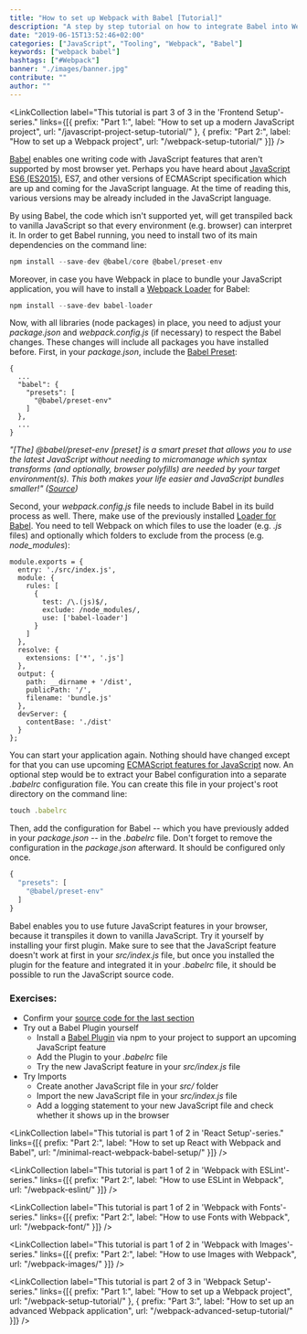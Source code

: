 ```yaml
---
title: "How to set up Webpack with Babel [Tutorial]"
description: "A step by step tutorial on how to integrate Babel into Webpack to access powerful JavaScript features (ES6, ES7, ES8, ES9) from the future ..."
date: "2019-06-15T13:52:46+02:00"
categories: ["JavaScript", "Tooling", "Webpack", "Babel"]
keywords: ["webpack babel"]
hashtags: ["#Webpack"]
banner: "./images/banner.jpg"
contribute: ""
author: ""
---
```


<Sponsorship />

<LinkCollection label="This tutorial is part 3 of 3 in the 'Frontend Setup'-series." links={[{ prefix: "Part 1:", label: "How to set up a modern JavaScript project", url: "/javascript-project-setup-tutorial/" }, { prefix: "Part 2:", label: "How to set up a Webpack project", url: "/webpack-setup-tutorial/" }]} />

[Babel](https://babeljs.io/) enables one writing code with JavaScript features that aren't supported by most browser yet. Perhaps you have heard about [JavaScript ES6 (ES2015)](https://babeljs.io/docs/learn-es2015/), ES7, and other versions of ECMAScript specification which are up and coming for the JavaScript language. At the time of reading this, various versions may be already included in the JavaScript language.

By using Babel, the code which isn't supported yet, will get transpiled back to vanilla JavaScript so that every environment (e.g. browser) can interpret it. In order to get Babel running, you need to install two of its main dependencies on the command line:

```javascript
npm install --save-dev @babel/core @babel/preset-env
```

Moreover, in case you have Webpack in place to bundle your JavaScript application, you will have to install a [Webpack Loader](https://webpack.js.org/loaders/) for Babel:

```javascript
npm install --save-dev babel-loader
```

Now, with all libraries (node packages) in place, you need to adjust your *package.json* and *webpack.config.js* (if necessary) to respect the Babel changes. These changes will include all packages you have installed before. First, in your *package.json*, include the [Babel Preset](https://babeljs.io/docs/en/presets):

```javascript{3,4,5,6,7}
{
  ...
  "babel": {
    "presets": [
      "@babel/preset-env"
    ]
  },
  ...
}
```

*"[The] @babel/preset-env [preset] is a smart preset that allows you to use the latest JavaScript without needing to micromanage which syntax transforms (and optionally, browser polyfills) are needed by your target environment(s). This both makes your life easier and JavaScript bundles smaller!" ([Source](https://babeljs.io/docs/en/babel-preset-env))*

Second, your *webpack.config.js* file needs to include Babel in its build process as well. There, make use of the previously installed [Loader for Babel](https://github.com/babel/babel-loader). You need to tell Webpack on which files to use the loader (e.g. *.js* files) and optionally which folders to exclude from the process (e.g. *node_modules*):

```javascript{3,4,5,6,7,8,9,10,11,12,13,14}
module.exports = {
  entry: './src/index.js',
  module: {
    rules: [
      {
        test: /\.(js)$/,
        exclude: /node_modules/,
        use: ['babel-loader']
      }
    ]
  },
  resolve: {
    extensions: ['*', '.js']
  },
  output: {
    path: __dirname + '/dist',
    publicPath: '/',
    filename: 'bundle.js'
  },
  devServer: {
    contentBase: './dist'
  }
};
```

You can start your application again. Nothing should have changed except for that you can use upcoming [ECMAScript features for JavaScript](https://github.com/tc39/proposals) now. An optional step would be to extract your Babel configuration into a separate *.babelrc* configuration file. You can create this file in your project's root directory on the command line:

```javascript
touch .babelrc
```

Then, add the configuration for Babel -- which you have previously added in your *package.json* -- in the *.babelrc* file. Don't forget to remove the configuration in the *package.json* afterward. It should be configured only once.

```javascript
{
  "presets": [
    "@babel/preset-env"
  ]
}
```

Babel enables you to use future JavaScript features in your browser, because it transpiles it down to vanilla JavaScript. Try it yourself by installing your first plugin. Make sure to see that the JavaScript feature doesn't work at first in your *src/index.js* file, but once you installed the plugin for the feature and integrated it in your *.babelrc* file, it should be possible to run the JavaScript source code.

### Exercises:

* Confirm your [source code for the last section](https://github.com/rwieruch/minimal-webpack-babel-setup)
* Try out a Babel Plugin yourself
  * Install a [Babel Plugin](https://babeljs.io/docs/en/plugins) via npm to your project to support an upcoming JavaScript feature
  * Add the Plugin to your *.babelrc* file
  * Try the new JavaScript feature in your *src/index.js* file
* Try Imports
  * Create another JavaScript file in your *src/* folder
  * Import the new JavaScript file in your *src/index.js* file
  * Add a logging statement to your new JavaScript file and check whether it shows up in the browser

<LinkCollection label="This tutorial is part 1 of 2 in 'React Setup'-series." links={[{ prefix: "Part 2:", label: "How to set up React with Webpack and Babel", url: "/minimal-react-webpack-babel-setup/" }]} />

<LinkCollection label="This tutorial is part 1 of 2 in 'Webpack with ESLint'-series." links={[{ prefix: "Part 2:", label: "How to use ESLint in Webpack", url: "/webpack-eslint/" }]} />

<LinkCollection label="This tutorial is part 1 of 2 in 'Webpack with Fonts'-series." links={[{ prefix: "Part 2:", label: "How to use Fonts with Webpack", url: "/webpack-font/" }]} />

<LinkCollection label="This tutorial is part 1 of 2 in 'Webpack with Images'-series." links={[{ prefix: "Part 2:", label: "How to use Images with Webpack", url: "/webpack-images/" }]} />

<LinkCollection label="This tutorial is part 2 of 3 in 'Webpack Setup'-series." links={[{ prefix: "Part 1:", label: "How to set up a Webpack project", url: "/webpack-setup-tutorial/" }, { prefix: "Part 3:", label: "How to set up an advanced Webpack application", url: "/webpack-advanced-setup-tutorial/" }]} />
